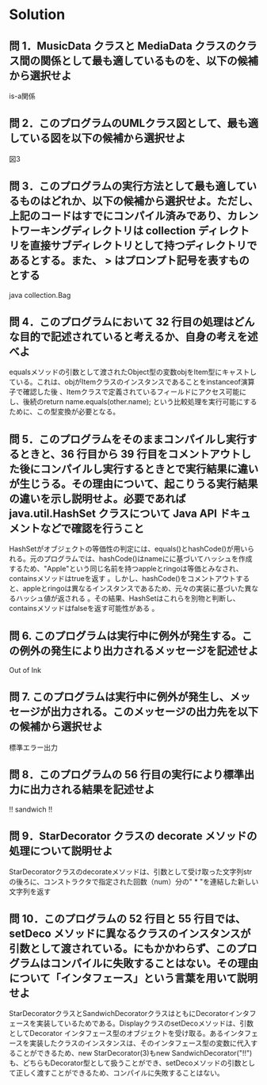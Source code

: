 # Solution

## 問 1．MusicData クラスと MediaData クラスのクラス間の関係として最も適しているものを、以下の候補から選択せよ

is-a関係

## 問 2．このプログラムのUMLクラス図として、最も適している図を以下の候補から選択せよ

図3

## 問 3．このプログラムの実行方法として最も適しているものはどれか、以下の候補から選択せよ。ただし、上記のコードはすでにコンパイル済みであり、カレントワーキングディレクトリは  collection ディレクトリを直接サブディレクトリとして持つディレクトリであるとする。また、 > はプロンプト記号を表すものとする

java collection.Bag

## 問 4．このプログラムにおいて 32 行目の処理はどんな目的で記述されていると考えるか、自身の考えを述べよ

equalsメソッドの引数として渡されたObject型の変数objをItem型にキャストしている。これは、objがItemクラスのインスタンスであることをinstanceof演算子で確認した後 、Itemクラスで定義されているフィールドにアクセス可能にし、後続のreturn name.equals(other.name); という比較処理を実行可能にするために、この型変換が必要となる。

## 問 5．このプログラムをそのままコンパイルし実行するときと、36 行目から 39 行目をコメントアウトした後にコンパイルし実行するときとで実行結果に違いが生じうる。その理由について、起こりうる実行結果の違いを示し説明せよ。必要であれば java.util.HashSet クラスについて Java API ドキュメントなどで確認を行うこと

HashSetがオブジェクトの等価性の判定には、equals()とhashCode()が用いられる。元のプログラムでは、hashCode()はnameにに基づいてハッシュを作成するため、"Apple"という同じ名前を持つappleとringoは等価とみなされ、containsメソッドはtrueを返す 。しかし、hashCode()をコメントアウトすると、appleとringoは異なるインスタンスであるため、元々の実装に基づいた異なるハッシュ値が返される 。その結果、HashSetはこれらを別物と判断し、containsメソッドはfalseを返す可能性がある 。

## 問 6. このプログラムは実行中に例外が発生する。この例外の発生により出力されるメッセージを記述せよ

Out of Ink

## 問 7. このプログラムは実行中に例外が発生し、メッセージが出力される。このメッセージの出力先を以下の候補から選択せよ

標準エラー出力

## 問 8．このプログラムの 56 行目の実行により標準出力に出力される結果を記述せよ

!! sandwich !!

## 問 9．StarDecorator クラスの decorate メソッドの処理について説明せよ

StarDecoratorクラスのdecorateメソッドは、引数として受け取った文字列str の後ろに、コンストラクタで指定された回数（num）分の" * "を連結した新しい文字列を返す

## 問 10．このプログラムの 52 行目と 55 行目では、setDeco メソッドに異なるクラスのインスタンスが引数として渡されている。にもかかわらず、このプログラムはコンパイルに失敗することはない。その理由について「インタフェース」という言葉を用いて説明せよ

StarDecoratorクラスとSandwichDecoratorクラスはともにDecoratorインタフェースを実装しているためである。DisplayクラスのsetDecoメソッドは、引数としてDecorator インタフェース型のオブジェクトを受け取る。あるインタフェースを実装したクラスのインスタンスは、そのインタフェース型の変数に代入することができるため、new StarDecorator(3)もnew SandwichDecorator("!!")も、どちらもDecorator型として扱うことができ、setDecoメソッドの引数として正しく渡すことができるため、コンパイルに失敗することはない。
